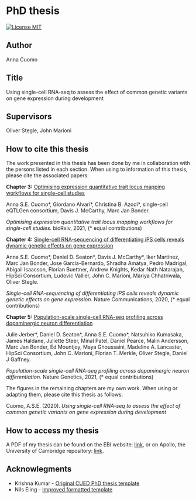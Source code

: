 PhD thesis
========================

[![License MIT](http://img.shields.io/badge/license-MIT-brightgreen.svg)](license.md)

## Author

Anna Cuomo

## Title

Using single-cell RNA-seq to assess the effect of common genetic variants on gene expression during development

## Supervisors

Oliver Stegle, John Marioni

## How to cite this thesis

The work presented in this thesis has been done by me in collaboration with the persons listed in each section. 
When using to information of this thesis, please cite the associated papers:

**Chapter 3:** [Optimising expression quantitative trait locus mapping workflows for single-cell studies](https://www.biorxiv.org/content/10.1101/2021.01.20.427401v2)

Anna S.E. Cuomo\*, Giordano Alvari\*, Christina B. Azodi\*, single-cell eQTLGen consortium, Davis J. McCarthy, Marc Jan Bonder.

_Optimising expression quantitative trait locus mapping workflows for single-cell studies._ bioRxiv, 2021, (\* equal contributions)


**Chapter 4:** [Single-cell RNA-sequencing of differentiating iPS cells reveals dynamic genetic effects on gene expression](https://www.nature.com/articles/s41467-020-14457-z)

Anna S.E. Cuomo\*, Daniel D. Seaton\*, Davis J. McCarthy\*, Iker Martinez, Marc Jan Bonder, Jose Garcia-Bernardo, Shradha Amatya, Pedro Madrigal, Abigail Isaacson, Florian Buettner, Andrew Knights, Kedar Nath Natarajan, HipSci Consortium, Ludovic Vallier, John C. Marioni, Mariya Chhatriwala, Oliver Stegle.

_Single-cell RNA-sequencing of differentiating iPS cells reveals dynamic genetic effects on gene expression._ Nature Communications, 2020, (\* equal contributions)

**Chapter 5:** [Population-scale single-cell RNA-seq profiling across dopaminergic neuron differentiation](https://www.nature.com/articles/s41588-021-00801-6)

Julie Jerber\*, Daniel D. Seaton\*, Anna S.E. Cuomo\*, Natsuhiko Kumasaka, James Haldane, Juliette Steer, Minal Patel, Daniel Pearce, Malin Andersson, Marc Jan Bonder, Ed Mountjoy, Maya Ghoussaini, Madeline A. Lancaster, HipSci Consortium, John C. Marioni, Florian T. Merkle, Oliver Stegle, Daniel J Gaffney.

_Population-scale single-cell RNA-seq profiling across dopaminergic neuron differentiation._ Nature Genetics, 2021, (\* equal contributions)

The figures in the remaining chapters are my own work. 
When using or adapting them, please cite this thesis as follows:

Cuomo, A.S.E. (2020). _Using single-cell RNA-seq to assess the effect of common genetic variants on gene expression during development_

## How to access my thesis

A PDF of my thesis can be found on the EBI website: [link](https://www.ebi.ac.uk/sites/ebi.ac.uk/files/shared/documents/phdtheses/Cuomo_PhD_Thesis.pdf), or on Apollo, the University of Cambridge repository: [link](https://doi.org/10.17863/CAM.68208). 

## Acknowlegments

*   Krishna Kumar - [Original CUED PhD thesis template](https://github.com/kks32/phd-thesis-template)
*   Nils Eling - [Improved formatted template](https://github.com/nilseling/Thesis)
